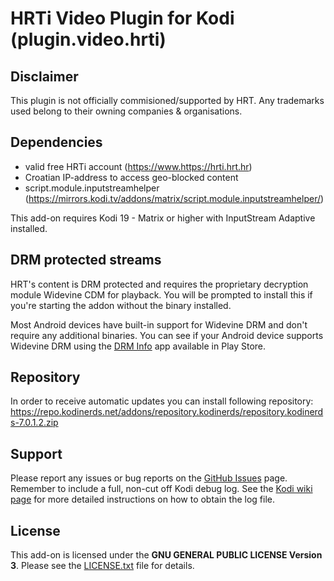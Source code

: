 # HRTi Video Plugin for Kodi (plugin.video.hrti)

## Disclaimer
This plugin is not officially commisioned/supported by HRT.
Any trademarks used belong to their owning companies & organisations.

## Dependencies
 * valid free HRTi account (https://www.https://hrti.hrt.hr)
 * Croatian IP-address to access geo-blocked content
 * script.module.inputstreamhelper (https://mirrors.kodi.tv/addons/matrix/script.module.inputstreamhelper/)
 
This add-on requires Kodi 19 - Matrix or higher with InputStream Adaptive installed.

## DRM protected streams
HRT's content is DRM protected and requires the proprietary decryption module Widevine CDM for playback. You will be prompted to install this if you're starting the addon without the binary installed.
 
Most Android devices have built-in support for Widevine DRM and don't require any additional binaries. You can see if your Android device supports Widevine DRM using the [DRM Info](https://play.google.com/store/apps/details?id=com.androidfung.drminfo) app available in Play Store.

## Repository
In order to receive automatic updates you can install following repository:
https://repo.kodinerds.net/addons/repository.kodinerds/repository.kodinerds-7.0.1.2.zip

## Support
Please report any issues or bug reports on the [GitHub Issues](https://github.com/nirvana-7777/plugin.video.hrti/issues) page. Remember to include a full, non-cut off Kodi debug log. See the [Kodi wiki page](http://kodi.wiki/view/Log_file/Advanced) for more detailed instructions on how to obtain the log file.

## License
This add-on is licensed under the **GNU GENERAL PUBLIC LICENSE Version 3**. Please see the [LICENSE.txt](LICENSE.txt) file for details.
